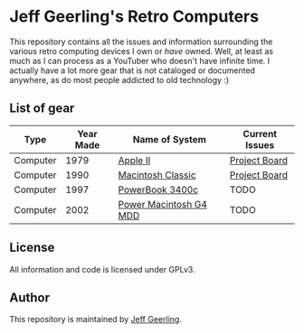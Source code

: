 # Jeff Geerling's Retro Computers

This repository contains all the issues and information surrounding the various retro computing devices I own or _have_ owned. Well, at least as much as I can process as a YouTuber who doesn't have infinite time. I actually have a lot more gear that is not cataloged or documented anywhere, as do most people addicted to old technology :)

## List of gear

| Type       | Year Made | Name of System | Current Issues |
| ---        | ---       | ---            | ---            |
| Computer   | 1979      | [Apple II](https://www.youtube.com/watch?v=AVec5Db_SRo) | [Project Board](https://github.com/users/geerlingguy/projects/1) |
| Computer   | 1990      | [Macintosh Classic](https://en.wikipedia.org/wiki/Macintosh_Classic) | [Project Board](https://github.com/users/geerlingguy/projects/2/views/1) |
| Computer   | 1997      | [PowerBook 3400c](https://www.jeffgeerling.com/blog/2024/build-log-macintosh-powerbook-3400c) | TODO |
| Computer   | 2002      | [Power Macintosh G4 MDD](https://www.jeffgeerling.com/blog/2024/build-log-power-mac-g4-mdd) | TODO |

## License

All information and code is licensed under GPLv3.

## Author

This repository is maintained by [Jeff Geerling](https://www.jeffgeerling.com).

